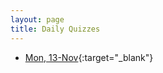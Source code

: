 ```yaml
---
layout: page
title: Daily Quizzes
---
```


* [Mon, 13-Nov](https://goo.gl/forms/4o2wAZpsN5gGfHC72){:target="_blank"}

<!--
-->

